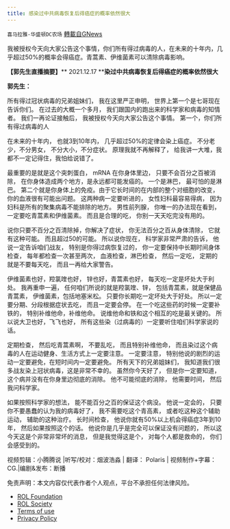```yaml
---
title: 感染过中共病毒恢复后得癌症的概率依然很大
---
```

`喜马拉雅-华盛顿DC农场` [轉載自GNews](https://gnews.org/zh-hans/1785780/)

我被授权今天向大家公告这个事情，你们所有得过病毒的人，在未来的十年内，几乎超过50%的概率会得癌症。青蒿素、伊维菌素可以清除病毒影响。

**【郭先生直播摘要】**** 2021.12.17 ****染过中共病毒恢复后得癌症的概率依然很大**

**郭先生：**

所有得过冠状病毒的兄弟姐妹们， 我在这里严正申明， 世界上第一个是七哥现在告诉你们。 在过去的大概一个多月， 我们跟国内的跑出来的科学家和病毒的知情者。 我们一再论证接触后， 我被授权今天向大家公告这个事情。 第一个，你们所有得过病毒的人

在未来的十年内， 也就3到10年内， 几乎超过50%的定律会染上癌症。 不分老少，不分男女， 不分大小，不分症状。 原理我就不再解释了， 给我讲一大堆，我都不一定记得住，我怕给说错了。

最重要的是就是这个突刺蛋白， mRNA 在你身体里边， 只要不会百分之百被消除， 在你身体造成两个地方，是永远都可能发癌的。 一个是淋巴， 最可怕的是淋巴。 第二个就是你身体上的免疫。由于它长时间的在内部的整个对细胞的改变， 你的血液很有可能出问题。 这两种病一定要听进的， 女性妇科最容易得病， 因为妇科是所有的聚集病毒不能排除的地方。 男性前列腺， 你唯一的办法现在看到， 一定要吃青蒿素和伊维菌素。 而且是合理的吃， 你别一天天吃完没有用的。

说你只要不百分之百清除掉，你解决了症状， 你无法百分之百从身体清除， 它就有这种可能。 而且超过50的可能。 所以说你现在， 科学家非常严肃的告诉， 他说一定告诉咱们战友， 特别是你得过病恢复过的， 你一定要保持中长期时间身体检查， 每年都检查一次甚至两次， 血液检查，淋巴检查， 然后一定吃， 定期的就是不要每天吃， 而且一再给大家警告。

伊维菌素也好，羫氯喹也好， 锌也好，青蒿素也好， 每天吃一定是坏处大于利处。 我再重申一遍， 任何咱们所说的就是羫氯喹、锌， 包括青蒿素，就是保健品青蒿素， 伊维菌素，包括地塞米松。 只要你长期吃一定坏处大于好处。 所以一定要分期、分段根据症状去吃， 而且一定要会停。 在一个吃这些药的时候一定要补铁的， 特别补维他命，补维他命。 说维他命和铁和这个相互的吃是最关键的。 所以说大卫也好，飞飞也好， 所有这些染（过病毒的）一定要听住咱们科学家说的话。

定期检查， 然后吃青蒿素啊， 不要乱吃， 而且特别补维他命， 而且染过这个病毒的人在运动健身、生活方式上一定要注意。 一定要注意， 特别他说的剧烈的运动一定要避免，在短时间内一定要避免。 所有天下的兄弟姐妹们， 我知道我们很多战友染上冠状病毒，这是非常不幸的。 虽然你今天好了， 但是你一定要知道， 这个病并没有在你身里边彻底的消除。 他不可能彻底的消除， 他需要时间， 然后我问科学家。

如果按照科学家的想法， 能不能百分之百的保证这个病没。 他说一定会的， 只要你不要愚蠢的认为我的病毒好了， 我不需要吃这个青高素， 或者吃这种这个辅助运动， 辅助的这种治疗。 长时间检查， 他说你就有50%以上机会得癌症3年到10年， 然后如果按照这个的话。 他说你是几乎是完全可以保证没有问题的， 所以这今天这是个非常非常坏的消息， 但是我觉得这是个， 对每个人都是救命的， 你们会感受到的。

视频剪辑：小腾腾说 |听写/校对：烟波浩淼 | 翻译： Polaris | 视频制作+字幕：CG.|编剧&发布：断播

 

免责声明：本文内容仅代表作者个人观点，平台不承担任何法律风险。

- [ROL Foundation](https://rolfoundation.org/)
- [ROL Society](https://rolsociety.org/)
- [Terms of use](https://gnews.org/terms-of-use-3/)
- [Privacy Policy](https://gnews.org/privacy-policy/)
